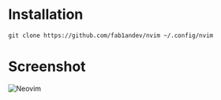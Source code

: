 # Installation
`git clone https://github.com/fab1andev/nvim ~/.config/nvim`

# Screenshot
![Neovim](https://i.ibb.co/wQpJdfs/neovim.png)
